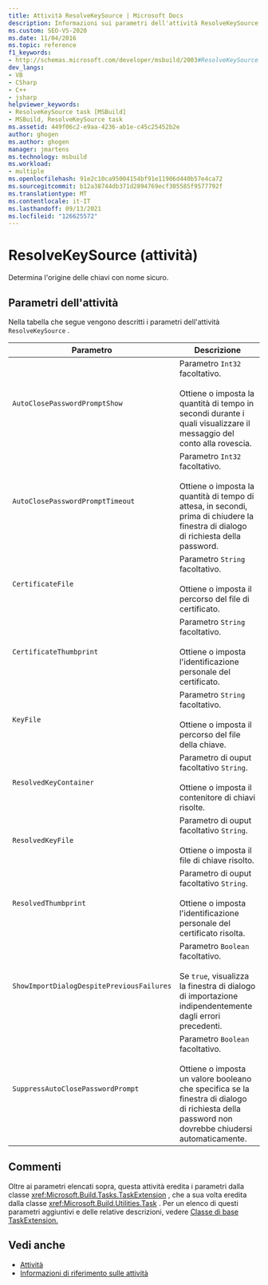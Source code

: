 ```yaml
---
title: Attività ResolveKeySource | Microsoft Docs
description: Informazioni sui parametri dell'attività ResolveKeySource MSBuild, che determina l'origine della chiave con nome sicuro.
ms.custom: SEO-VS-2020
ms.date: 11/04/2016
ms.topic: reference
f1_keywords:
- http://schemas.microsoft.com/developer/msbuild/2003#ResolveKeySource
dev_langs:
- VB
- CSharp
- C++
- jsharp
helpviewer_keywords:
- ResolveKeySource task [MSBuild]
- MSBuild, ResolveKeySource task
ms.assetid: 449f06c2-e9aa-4236-ab1e-c45c25452b2e
author: ghogen
ms.author: ghogen
manager: jmartens
ms.technology: msbuild
ms.workload:
- multiple
ms.openlocfilehash: 91e2c10ca95004154bf91e11906d440b57e4ca72
ms.sourcegitcommit: b12a38744db371d2894769ecf305585f9577792f
ms.translationtype: MT
ms.contentlocale: it-IT
ms.lasthandoff: 09/13/2021
ms.locfileid: "126625572"
---
```

# <a name="resolvekeysource-task"></a>ResolveKeySource (attività)

Determina l'origine delle chiavi con nome sicuro.

## <a name="task-parameters"></a>Parametri dell'attività

 Nella tabella che segue vengono descritti i parametri dell'attività `ResolveKeySource` .

|Parametro|Descrizione|
|---------------|-----------------|
|`AutoClosePasswordPromptShow`|Parametro `Int32` facoltativo.<br /><br /> Ottiene o imposta la quantità di tempo in secondi durante i quali visualizzare il messaggio del conto alla rovescia.|
|`AutoClosePasswordPromptTimeout`|Parametro `Int32` facoltativo.<br /><br /> Ottiene o imposta la quantità di tempo di attesa, in secondi, prima di chiudere la finestra di dialogo di richiesta della password.|
|`CertificateFile`|Parametro `String` facoltativo.<br /><br /> Ottiene o imposta il percorso del file di certificato.|
|`CertificateThumbprint`|Parametro `String` facoltativo.<br /><br /> Ottiene o imposta l'identificazione personale del certificato.|
|`KeyFile`|Parametro `String` facoltativo.<br /><br /> Ottiene o imposta il percorso del file della chiave.|
|`ResolvedKeyContainer`|Parametro di ouput facoltativo `String`.<br /><br /> Ottiene o imposta il contenitore di chiavi risolte.|
|`ResolvedKeyFile`|Parametro di ouput facoltativo `String`.<br /><br /> Ottiene o imposta il file di chiave risolto.|
|`ResolvedThumbprint`|Parametro di ouput facoltativo `String`.<br /><br /> Ottiene o imposta l'identificazione personale del certificato risolta.|
|`ShowImportDialogDespitePreviousFailures`|Parametro `Boolean` facoltativo.<br /><br /> Se `true`, visualizza la finestra di dialogo di importazione indipendentemente dagli errori precedenti.|
|`SuppressAutoClosePasswordPrompt`|Parametro `Boolean` facoltativo.<br /><br /> Ottiene o imposta un valore booleano che specifica se la finestra di dialogo di richiesta della password non dovrebbe chiudersi automaticamente.|

## <a name="remarks"></a>Commenti

 Oltre ai parametri elencati sopra, questa attività eredita i parametri dalla classe <xref:Microsoft.Build.Tasks.TaskExtension> , che a sua volta eredita dalla classe <xref:Microsoft.Build.Utilities.Task> . Per un elenco di questi parametri aggiuntivi e delle relative descrizioni, vedere [Classe di base TaskExtension.](../msbuild/taskextension-base-class.md)

## <a name="see-also"></a>Vedi anche

- [Attività](../msbuild/msbuild-tasks.md)
- [Informazioni di riferimento sulle attività](../msbuild/msbuild-task-reference.md)
